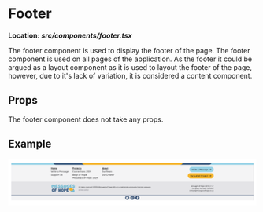 # Footer

**Location: _src/components/footer.tsx_**

The footer component is used to display the footer of the page. The footer component is used on all pages of the application. As the footer it could be argued as a layout component as it is used to layout the footer of the page, however, due to it's lack of variation, it is considered a content component.

## Props

The footer component does not take any props.

## Example

![Footer](/docs/images/footer.png)
